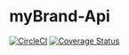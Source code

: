 # myBrand-Api
[![CircleCI](https://dl.circleci.com/status-badge/img/gh/buka1calvin/myBrand-Api/tree/ft-node-endpoints.svg?style=svg)](https://dl.circleci.com/status-badge/redirect/gh/buka1calvin/myBrand-Api/tree/ft-node-endpoints)
[![Coverage Status](https://coveralls.io/repos/github/buka1calvin/myBrand-Api/badge.svg?branch=ft-node-endpoints)](https://coveralls.io/github/buka1calvin/myBrand-Api?branch=ft-node-endpoints)

